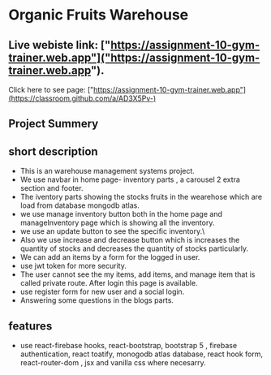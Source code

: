 # Organic Fruits Warehouse

## Live webiste link:  ["https://assignment-10-gym-trainer.web.app"]("https://assignment-10-gym-trainer.web.app").
Click here to see page: ["https://assignment-10-gym-trainer.web.app"](https://classroom.github.com/a/AD3X5Pv-)

## Project Summery

## short description
- This is an warehouse management systems project.
- We use navbar in home page- inventory parts , a carousel 2 extra section and footer.
- The iventory parts showing the stocks fruits in the wearehose which are load from database mongodb atlas.
- we use manage inventory button both in the home page and manageInventory page which is showing all the inventory.
- we use an update button to see the specific inventory.\
- Also we use increase and decrease button which is increases the quantity of stocks and decreases the quantity of stocks particularly.
- We can add an items by a form for the logged in user.
- use jwt token for more security.
- The user cannot see the my items, add items, and manage item that is called private route. After login this page is available.
- use register form for new user and a social login.
- Answering some questions in  the blogs parts.
## features  
- use react-firebase hooks, react-bootstrap, bootstrap 5 , firebase authentication, react toatify, monogodb atlas database, react hook form, react-router-dom , jsx and vanilla css where necesarry. 